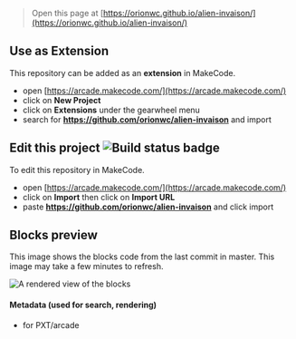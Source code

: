  


> Open this page at [https://orionwc.github.io/alien-invaison/](https://orionwc.github.io/alien-invaison/)

## Use as Extension

This repository can be added as an **extension** in MakeCode.

* open [https://arcade.makecode.com/](https://arcade.makecode.com/)
* click on **New Project**
* click on **Extensions** under the gearwheel menu
* search for **https://github.com/orionwc/alien-invaison** and import

## Edit this project ![Build status badge](https://github.com/orionwc/alien-invaison/workflows/MakeCode/badge.svg)

To edit this repository in MakeCode.

* open [https://arcade.makecode.com/](https://arcade.makecode.com/)
* click on **Import** then click on **Import URL**
* paste **https://github.com/orionwc/alien-invaison** and click import

## Blocks preview

This image shows the blocks code from the last commit in master.
This image may take a few minutes to refresh.

![A rendered view of the blocks](https://github.com/orionwc/alien-invaison/raw/master/.github/makecode/blocks.png)

#### Metadata (used for search, rendering)

* for PXT/arcade
<script src="https://makecode.com/gh-pages-embed.js"></script><script>makeCodeRender("{{ site.makecode.home_url }}", "{{ site.github.owner_name }}/{{ site.github.repository_name }}");</script>
